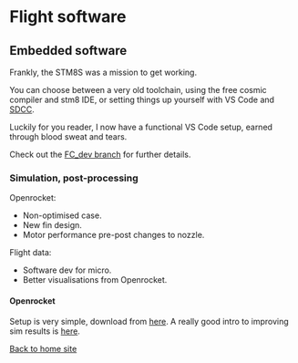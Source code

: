 # Flight software

## Embedded software
Frankly, the STM8S was a mission to get working.

You can choose between a very old toolchain, using
the free cosmic compiler and stm8 IDE, or setting
things up yourself with VS Code and [SDCC](https://sdcc.sourceforge.net/).

Luckily for you reader, I now have a functional VS Code setup,
earned through blood sweat and tears.

Check out the [FC_dev branch](
    https://github.com/shaunlowis/rocketeering/tree/FC_dev
 ) for further details.

### Simulation, post-processing
Openrocket: 
- Non-optimised case.
- New fin design.
- Motor performance pre-post changes to nozzle.

Flight data:
- Software dev for micro.
- Better visualisations from Openrocket.

#### Openrocket
Setup is very simple, download from [here](https://openrocket.info/downloads.html?vers=23.09).
A really good intro to improving sim results is [here](https://openrocket.info/tutorials/sim-results.html).

[Back to home site](https://shaunlowis.github.io/rocketeering/)